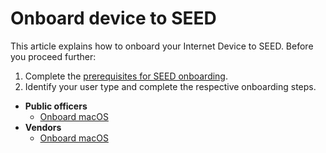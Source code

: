 # Onboard device to SEED

<!-- This page may be linked in the TechPass portal-Register Intune Device ID, so please do not rename this file. -->

This article explains how to onboard your Internet Device to SEED. Before you proceed further:

1. Complete the [prerequisites for SEED onboarding](prerequisites-for-onboarding).
2. Identify your user type and complete the respective onboarding steps. 

- **Public officers**
  - [Onboard macOS](onboard-device/mac-os.md)
- **Vendors**
  - [Onboard macOS](onboard-device/macos-vendor-onboarding.md)
